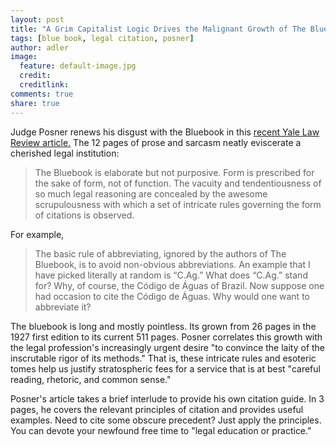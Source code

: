 ```yaml
---
layout: post
title: "A Grim Capitalist Logic Drives the Malignant Growth of The Bluebook"
tags: [blue book, legal citation, posner]
author: adler
image:
  feature: default-image.jpg
  credit: 
  creditlink: 
comments: true
share: true
---
```


Judge Posner renews his disgust with the Bluebook in this <a title="Bluebook Blues" href="http://www.yalelawjournal.org/images/pdfs/940.pdf">recent Yale Law Review article.</a> The 12 pages of prose and sarcasm neatly eviscerate a cherished legal institution:

<blockquote>The Bluebook is elaborate but not purposive. Form is prescribed for the sake of form, not of function. The vacuity and tendentiousness of so much legal reasoning are concealed by the awesome scrupulousness with which a set of intricate rules governing the form of citations is observed.</blockquote>

For example,

<blockquote>The basic rule of abbreviating, ignored by the authors of The Bluebook, is to avoid non-obvious abbreviations. An example that I have picked literally at random is “C.Ag.” What does “C.Ag.” stand for? Why, of course, the Código de Águas of Brazil. Now suppose one had occasion to cite the Código de Águas. Why would one want to abbreviate it?</blockquote>

The bluebook is long and mostly pointless. Its grown from 26 pages in the 1927 first edition to its current 511 pages. Posner correlates this growth with the legal profession's increasingly urgent desire "to convince the laity of the inscrutable rigor of its methods." That is, these intricate rules and esoteric tomes help us justify stratospheric fees for a service that is at best "careful reading, rhetoric, and common sense."

Posner's article takes a brief interlude to provide his own citation guide. In 3 pages, he covers the relevant principles of citation and provides useful examples. Need to cite some obscure precedent? Just apply the principles. You can devote your newfound free time to "legal education or practice."